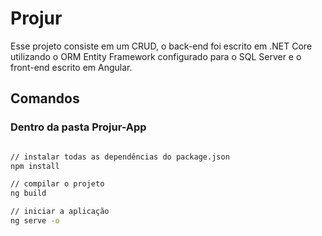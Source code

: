 # Projur

Esse projeto consiste em um CRUD, o back-end foi escrito em .NET Core utilizando o ORM Entity Framework configurado para o SQL Server e o front-end escrito em Angular.

## Comandos


### Dentro da pasta Projur-App
```sh

// instalar todas as dependências do package.json
npm install

// compilar o projeto
ng build

// iniciar a aplicação
ng serve -o

```

